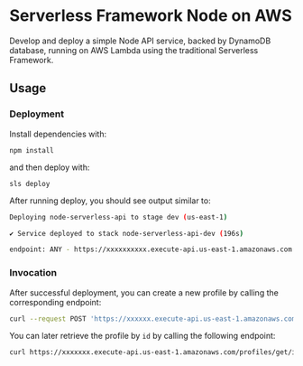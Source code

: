 # Serverless Framework Node on AWS

Develop and deploy a simple Node API service, backed by DynamoDB database, running on AWS Lambda using the traditional Serverless Framework.

## Usage

### Deployment

Install dependencies with:

```
npm install
```

and then deploy with:

```
sls deploy
```

After running deploy, you should see output similar to:

```bash
Deploying node-serverless-api to stage dev (us-east-1)

✔ Service deployed to stack node-serverless-api-dev (196s)

endpoint: ANY - https://xxxxxxxxxx.execute-api.us-east-1.amazonaws.com
```

### Invocation

After successful deployment, you can create a new profile by calling the corresponding endpoint:

```bash
curl --request POST 'https://xxxxxx.execute-api.us-east-1.amazonaws.com/profiles/create' --header 'Content-Type: application/json' --data-raw '{"name": "John Doe", "title": "Owner", "bio": "Owner and creater of sample organization"}'
```

You can later retrieve the profile by `id` by calling the following endpoint:

```bash
curl https://xxxxxxx.execute-api.us-east-1.amazonaws.com/profiles/get/id
```
